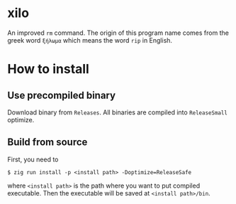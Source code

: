 # xilo
An improved `rm` command. The origin of this program name comes from the greek word `ξήλωμα` which means the word `rip` in English.

# How to install

## Use precompiled binary
Download binary from `Releases`. All binaries are compiled into `ReleaseSmall` optimize.

## Build from source
First, you need to 
```console
$ zig run install -p <install path> -Doptimize=ReleaseSafe
```
where `<install path>` is the path where you want to put compiled executable.
Then the executable will be saved at `<install path>/bin`.
